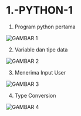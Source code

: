 # 1.-PYTHON-1

1. Program python pertama

![GAMBAR 1](https://user-images.githubusercontent.com/93033802/140613612-72e68dc7-977e-47b1-a4dc-665606b78a57.jpg)

2. Variable dan tipe data

![GAMBAR 2](https://user-images.githubusercontent.com/93033802/140613681-2cc57a88-705c-4e3c-8b70-3b0b667f401f.jpg)

3. Menerima Input User

![GAMBAR 3](https://user-images.githubusercontent.com/93033802/140613693-3417ec2f-6fb6-4c0d-b964-62ec224dad93.jpg)

4. Type Conversion

![GAMBAR 4](https://user-images.githubusercontent.com/93033802/140613704-ff3f2a80-0ce3-49a5-b850-decf331e1adf.jpg)









